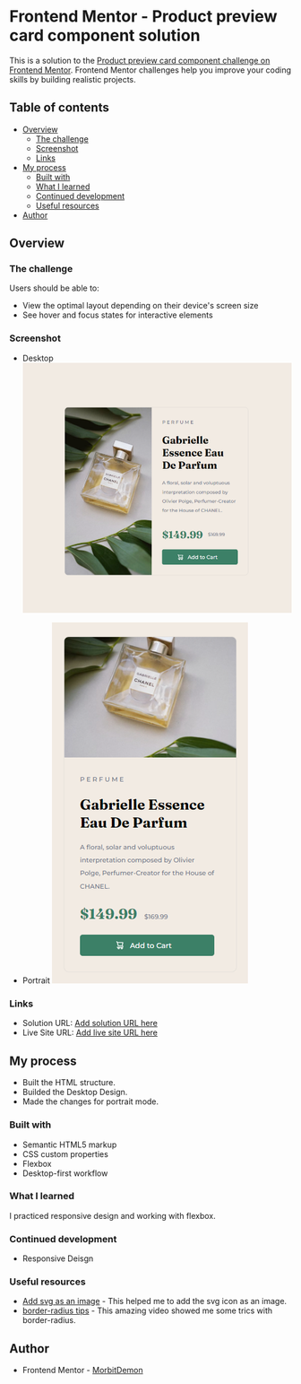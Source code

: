 # Frontend Mentor - Product preview card component solution

This is a solution to the [Product preview card component challenge on Frontend Mentor](https://www.frontendmentor.io/challenges/product-preview-card-component-GO7UmttRfa). Frontend Mentor challenges help you improve your coding skills by building realistic projects. 

## Table of contents

- [Overview](#overview)
  - [The challenge](#the-challenge)
  - [Screenshot](#screenshot)
  - [Links](#links)
- [My process](#my-process)
  - [Built with](#built-with)
  - [What I learned](#what-i-learned)
  - [Continued development](#continued-development)
  - [Useful resources](#useful-resources)
- [Author](#author)


## Overview

### The challenge

Users should be able to:

- View the optimal layout depending on their device's screen size
- See hover and focus states for interactive elements

### Screenshot
- Desktop
![](./images/screenshot-desktop.png)

- Portrait
![](./images/screenshot-mobile.png)

### Links

- Solution URL: [Add solution URL here](https://your-solution-url.com)
- Live Site URL: [Add live site URL here](https://your-live-site-url.com)

## My process
- Built the HTML structure.
- Builded the Desktop Design.
- Made the changes for portrait mode.

### Built with

- Semantic HTML5 markup
- CSS custom properties
- Flexbox
- Desktop-first workflow

### What I learned
 I practiced responsive design and working with flexbox.
### Continued development

- Responsive Deisgn

### Useful resources

- [Add svg as an image](https://www.freecodecamp.org/news/use-svg-images-in-css-html/#:~:text=SVG%20images%20can%20be%20written,element%20in%20your%20HTML%20document.) - This helped me to add the svg icon as an image.
- [border-radius tips](https://youtu.be/j3Z4DR0o8bk) - This amazing video showed me some trics with border-radius.
## Author

- Frontend Mentor - [MorbitDemon](https://www.frontendmentor.io/profile/MorbitDemon)